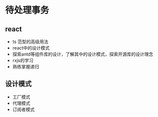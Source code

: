 # 待处理事务

## react
- ts 范型的高级用法
- react中的设计模式
- 探索antd等组件库的设计，了解其中的设计模式，探索开源库的设计理念
- rxjs的学习
- 熟练掌握递归

## 设计模式

- 工厂模式
- 代理模式
- 订阅者模式
